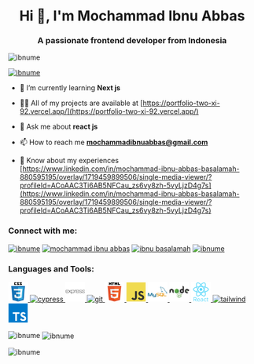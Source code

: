 <h1 align="center">Hi 👋, I'm Mochammad Ibnu Abbas</h1>
<h3 align="center">A passionate frontend developer from Indonesia</h3>

<p align="left"> <img src="https://komarev.com/ghpvc/?username=ibnume&label=Profile%20views&color=0e75b6&style=flat" alt="ibnume" /> </p>

<p align="left"> <a href="https://twitter.com/ibnume" target="blank"><img src="https://img.shields.io/twitter/follow/ibnume?logo=twitter&style=for-the-badge" alt="ibnume" /></a> </p>

- 🌱 I’m currently learning **Next js**

- 👨‍💻 All of my projects are available at [https://portfolio-two-xi-92.vercel.app/](https://portfolio-two-xi-92.vercel.app/)

- 💬 Ask me about **react js**

- 📫 How to reach me **mochammadibnuabbas@gmail.com**

- 📄 Know about my experiences [https://www.linkedin.com/in/mochammad-ibnu-abbas-basalamah-880595195/overlay/1719459899506/single-media-viewer/?profileId=ACoAAC3Ti6AB5NFCau_zs6vy8zh-5vyLjzD4g7s](https://www.linkedin.com/in/mochammad-ibnu-abbas-basalamah-880595195/overlay/1719459899506/single-media-viewer/?profileId=ACoAAC3Ti6AB5NFCau_zs6vy8zh-5vyLjzD4g7s)

<h3 align="left">Connect with me:</h3>
<p align="left">
<a href="https://twitter.com/ibnume" target="blank"><img align="center" src="https://raw.githubusercontent.com/rahuldkjain/github-profile-readme-generator/master/src/images/icons/Social/twitter.svg" alt="ibnume" height="30" width="40" /></a>
<a href="https://linkedin.com/in/mochammad ibnu abbas" target="blank"><img align="center" src="https://raw.githubusercontent.com/rahuldkjain/github-profile-readme-generator/master/src/images/icons/Social/linked-in-alt.svg" alt="mochammad ibnu abbas" height="30" width="40" /></a>
<a href="https://fb.com/ibnu basalamah" target="blank"><img align="center" src="https://raw.githubusercontent.com/rahuldkjain/github-profile-readme-generator/master/src/images/icons/Social/facebook.svg" alt="ibnu basalamah" height="30" width="40" /></a>
<a href="https://instagram.com/ibnume" target="blank"><img align="center" src="https://raw.githubusercontent.com/rahuldkjain/github-profile-readme-generator/master/src/images/icons/Social/instagram.svg" alt="ibnume" height="30" width="40" /></a>
</p>

<h3 align="left">Languages and Tools:</h3>
<p align="left"> <a href="https://www.w3schools.com/css/" target="_blank" rel="noreferrer"> <img src="https://raw.githubusercontent.com/devicons/devicon/master/icons/css3/css3-original-wordmark.svg" alt="css3" width="40" height="40"/> </a> <a href="https://www.cypress.io" target="_blank" rel="noreferrer"> <img src="https://raw.githubusercontent.com/simple-icons/simple-icons/6e46ec1fc23b60c8fd0d2f2ff46db82e16dbd75f/icons/cypress.svg" alt="cypress" width="40" height="40"/> </a> <a href="https://expressjs.com" target="_blank" rel="noreferrer"> <img src="https://raw.githubusercontent.com/devicons/devicon/master/icons/express/express-original-wordmark.svg" alt="express" width="40" height="40"/> </a> <a href="https://git-scm.com/" target="_blank" rel="noreferrer"> <img src="https://www.vectorlogo.zone/logos/git-scm/git-scm-icon.svg" alt="git" width="40" height="40"/> </a> <a href="https://www.w3.org/html/" target="_blank" rel="noreferrer"> <img src="https://raw.githubusercontent.com/devicons/devicon/master/icons/html5/html5-original-wordmark.svg" alt="html5" width="40" height="40"/> </a> <a href="https://developer.mozilla.org/en-US/docs/Web/JavaScript" target="_blank" rel="noreferrer"> <img src="https://raw.githubusercontent.com/devicons/devicon/master/icons/javascript/javascript-original.svg" alt="javascript" width="40" height="40"/> </a> <a href="https://www.mysql.com/" target="_blank" rel="noreferrer"> <img src="https://raw.githubusercontent.com/devicons/devicon/master/icons/mysql/mysql-original-wordmark.svg" alt="mysql" width="40" height="40"/> </a> <a href="https://nodejs.org" target="_blank" rel="noreferrer"> <img src="https://raw.githubusercontent.com/devicons/devicon/master/icons/nodejs/nodejs-original-wordmark.svg" alt="nodejs" width="40" height="40"/> </a> <a href="https://reactjs.org/" target="_blank" rel="noreferrer"> <img src="https://raw.githubusercontent.com/devicons/devicon/master/icons/react/react-original-wordmark.svg" alt="react" width="40" height="40"/> </a> <a href="https://tailwindcss.com/" target="_blank" rel="noreferrer"> <img src="https://www.vectorlogo.zone/logos/tailwindcss/tailwindcss-icon.svg" alt="tailwind" width="40" height="40"/> </a> <a href="https://www.typescriptlang.org/" target="_blank" rel="noreferrer"> <img src="https://raw.githubusercontent.com/devicons/devicon/master/icons/typescript/typescript-original.svg" alt="typescript" width="40" height="40"/> </a> </p>

<p><img align="left" src="https://github-readme-stats.vercel.app/api/top-langs?username=ibnume&show_icons=true&locale=en&layout=compact" alt="ibnume" /></p>

<p>&nbsp;<img align="center" src="https://github-readme-stats.vercel.app/api?username=ibnume&show_icons=true&locale=en" alt="ibnume" /></p>

<p><img align="center" src="https://github-readme-streak-stats.herokuapp.com/?user=ibnume&" alt="ibnume" /></p>
